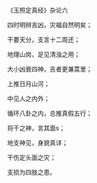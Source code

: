 《玉照定真经》杂论六

四时明辨吉凶，灾福自然明矣；

干要天分，支言十二周还；

地理山岗，足见清浊之用；

大小凶衰四神，吉者更兼蒿里；

上推日月山河；

中见人之内外；

循环八卦之内，总推真假五行；

将干之神，言其面s；

地支神见，身貌真详；

干伤定头面之灾；

支损为四肢之患。

